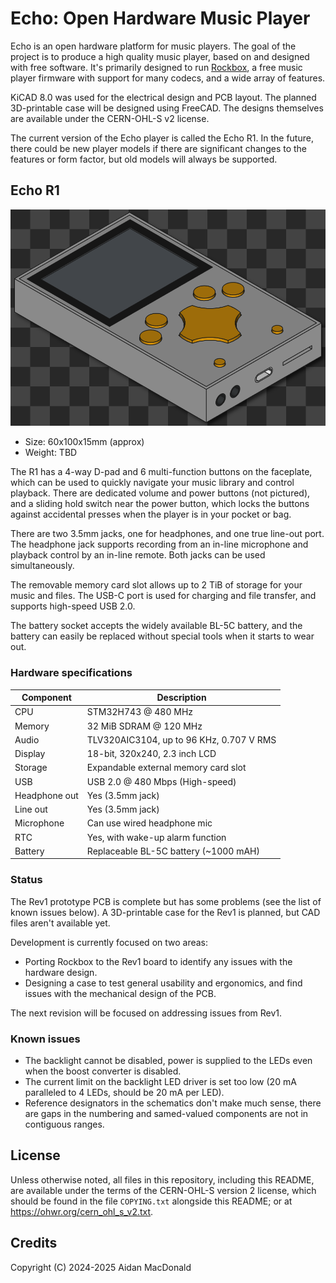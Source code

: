 # Echo: Open Hardware Music Player

Echo is an open hardware platform for music players. The goal of
the project is to produce a high quality music player, based on
and designed with free software. It's primarily designed to run
[Rockbox](https://www.rockbox.org), a free music player firmware
with support for many codecs, and a wide array of features.

KiCAD 8.0 was used for the electrical design and PCB layout.
The planned 3D-printable case will be designed using FreeCAD.
The designs themselves are available under the CERN-OHL-S v2
license.

The current version of the Echo player is called the Echo R1.
In the future, there could be new player models if there are
significant changes to the features or form factor, but old
models will always be supported.

## Echo R1

![3D render of Echo R1 case](/images/echo-r1.png)

- Size: 60x100x15mm (approx)
- Weight: TBD

The R1 has a 4-way D-pad and 6 multi-function buttons on the
faceplate, which can be used to quickly navigate your music
library and control playback. There are dedicated volume and
power buttons (not pictured), and a sliding hold switch near
the power button, which locks the buttons against accidental
presses when the player is in your pocket or bag.

There are two 3.5mm jacks, one for headphones, and one true
line-out port. The headphone jack supports recording from an
in-line microphone and playback control by an in-line remote.
Both jacks can be used simultaneously.

The removable memory card slot allows up to 2 TiB of storage
for your music and files. The USB-C port is used for charging
and file transfer, and supports high-speed USB 2.0.

The battery socket accepts the widely available BL-5C battery,
and the battery can easily be replaced without special tools
when it starts to wear out.

### Hardware specifications

| Component     | Description                               |
| ------------- | ----------------------------------------- |
| CPU           | STM32H743 @ 480 MHz                       |
| Memory        | 32 MiB SDRAM @ 120 MHz                    |
| Audio         | TLV320AIC3104, up to 96 KHz, 0.707 V RMS  |
| Display       | 18-bit, 320x240, 2.3 inch LCD             |
| Storage       | Expandable external memory card slot      |
| USB           | USB 2.0 @ 480 Mbps (High-speed)           |
| Headphone out | Yes (3.5mm jack)                          |
| Line out      | Yes (3.5mm jack)                          |
| Microphone    | Can use wired headphone mic               |
| RTC           | Yes, with wake-up alarm function          |
| Battery       | Replaceable BL-5C battery (~1000 mAH)     |

### Status

The Rev1 prototype PCB is complete but has some problems (see the
list of known issues below). A 3D-printable case for the Rev1 is
planned, but CAD files aren't available yet.

Development is currently focused on two areas:

- Porting Rockbox to the Rev1 board to identify any issues with
  the hardware design.
- Designing a case to test general usability and ergonomics, and 
  find issues with the mechanical design of the PCB.

The next revision will be focused on addressing issues from Rev1.

### Known issues

- The backlight cannot be disabled, power is supplied to the LEDs
  even when the boost converter is disabled.
- The current limit on the backlight LED driver is set too low
  (20 mA paralleled to 4 LEDs, should be 20 mA per LED).
- Reference designators in the schematics don't make much sense,
  there are gaps in the numbering and samed-valued components are
  not in contiguous ranges.

## License

Unless otherwise noted, all files in this repository, including
this README, are available under the terms of the CERN-OHL-S
version 2 license, which should be found in the file `COPYING.txt`
alongside this README; or at <https://ohwr.org/cern_ohl_s_v2.txt>.

## Credits

Copyright (C) 2024-2025 Aidan MacDonald
